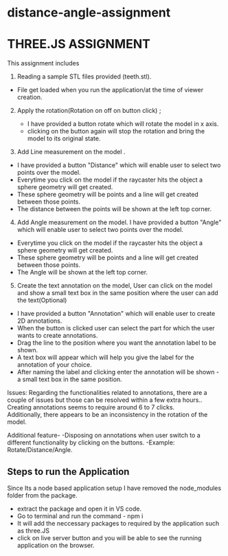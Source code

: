 # distance-angle-assignment

# THREE.JS ASSIGNMENT

This assignment includes 
1. Reading a sample STL files provided (teeth.stl). 
 - File get loaded when you run the application/at the time of viewer creation.

2. Apply the rotation(Rotation on off on button click) ;
   - I have provided a button rotate which will rotate the model in x axis.
   - clicking on the button again will stop the rotation and bring the model to its original state.

3. Add Line measurement on the model .
- I have provided a button "Distance" which will enable user to select two points over the model.
- Everytime you click on the model if the raycaster hits the object a sphere geometry will get created.
- These sphere geometry will be points and a line will get created between those points.
- The distance between the points will be shown at the left top corner.


4. Add Angle measurement on the model.
I have provided a button "Angle" which will enable user to select two points over the model.
- Everytime you click on the model if the raycaster hits the object a sphere geometry will get created.
- These sphere geometry will be points and a line will get created between those points.
- The Angle will be shown at the left top corner.


5. Create the text annotation on the model, User can click on the model and show a small text box in the same position where the user can add the text(Optional)
-  I have provided a button "Annotation" which will enable user to create 2D annotations.
- When the button is clicked user can select the part for which the user wants to create annotations.
- Drag the line to the position where you want the annotation label to be shown.
- A text box will appear which will help you give the label for the annotation of your choice.
- After naming the label and clicking enter the annotation will be shown - a small text box in the same position.


Issues: 
Regarding the functionalities related to annotations, there are a couple of issues but those can be resolved within a few extra hours..
Creating annotations seems to require around 6 to 7 clicks.  
Additionally, there appears to be an inconsistency in the rotation of the model.


Additional feature- 
-Disposing on annotations when user switch to a different functionality by clicking on the buttons.
  -Example:  Rotate/Distance/Angle.


## Steps to run the Application

Since Its a node based application setup I have removed the node_modules folder from the package.
- extract the package and open it in VS code.
- Go to terminal and run the command  - npm i
- It will add the neccessary packages to required by the application such as three.JS
- click on live server button and you will be able to see the running application on the browser.


